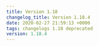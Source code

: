 ```yaml
---
title: Version 1.18
changelog_title: Version 1.18.4
date: 2020-02-27 21:59:13 +0000
tags: changelogs 1.18 deprecated
version: 1.18.4
---
```

<script src="https://gist.github.com/spinnaker-release/a7b148c63b4b8b0f6dc632ef3b9001cc.js"/>